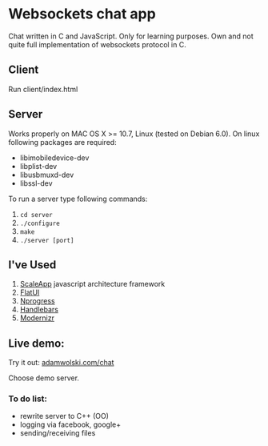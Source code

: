 # Websockets chat app

Chat written in C and JavaScript. Only for learning purposes. Own and not quite full implementation of websockets protocol in C.  

## Client

Run client/index.html

## Server 

Works properly on MAC OS X >= 10.7, Linux (tested on Debian 6.0). On linux following packages are required:
* libimobiledevice-dev* libplist-dev* libusbmuxd-dev* libssl-dev

To run a server type following commands:

1. `cd server`
2. `./configure`
3. `make`
4. `./server [port]`

## I've Used

1. [ScaleApp](https://github.com/flosse/scaleApp) javascript architecture framework
2. [FlatUI](http://designmodo.github.io/Flat-UI/) 
3. [Nprogress](http://ricostacruz.com/nprogress/)
4. [Handlebars](http://handlebarsjs.com/)
5. [Modernizr](http://modernizr.com/)


## Live demo:
Try it out: [adamwolski.com/chat](http://adamwolski.com/chat)

Choose demo server.


### To do list:
 * rewrite server to C++ (OO)
 * logging via facebook, google+
 * sending/receiving files
